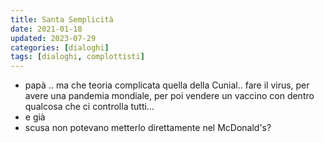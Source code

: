 ```yaml
---
title: Santa Semplicità
date: 2021-01-18
updated: 2023-07-29
categories: [dialoghi]
tags: [dialoghi, complottisti]
---
```


- papà .. ma che teoria complicata quella della Cunial.. fare il virus, per avere una pandemia mondiale, per poi vendere un vaccino con dentro qualcosa che ci controlla tutti...
- e già
- scusa non potevano metterlo direttamente nel McDonald's?
